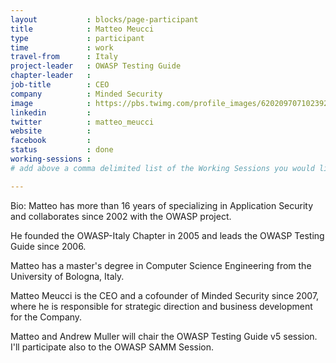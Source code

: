 ```yaml
---
layout           : blocks/page-participant
title            : Matteo Meucci
type             : participant
time             : work
travel-from      : Italy
project-leader   : OWASP Testing Guide
chapter-leader   :
job-title        : CEO
company          : Minded Security
image            : https://pbs.twimg.com/profile_images/620209707102392320/NTIZjxXt.jpg
linkedin         :
twitter          : matteo_meucci
website          :
facebook         :
status           : done
working-sessions :
# add above a comma delimited list of the Working Sessions you would like to attend (use the session's title)

---
```


Bio: Matteo has more than 16 years of specializing in Application Security and collaborates since 2002 with the OWASP project.

He founded the OWASP-Italy Chapter in 2005 and leads the OWASP Testing Guide since 2006.

Matteo has a master's degree in Computer Science Engineering from the University of Bologna, Italy.

Matteo Meucci is the CEO and a cofounder of Minded Security since 2007, where he is responsible for strategic direction
and business development for the Company. 

Matteo and Andrew Muller will chair the OWASP Testing Guide v5 session.
I'll participate also to the OWASP SAMM Session.
